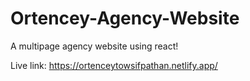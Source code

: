 # Ortencey-Agency-Website
A multipage agency website using react!

Live link: https://ortenceytowsifpathan.netlify.app/

